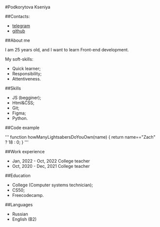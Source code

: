 #Podkorytova Kseniya

##Contacts: 

 * [telegram](t.me/very_meow)
 * [github](github.com/verymeow)
 
 ##About me
 
 I am 25 years old, and I want to learn Front-end development. 
 
 My soft-skills: 
 * Quick learner;
 * Responsibility;
 * Attentiveness.

##Skills

* JS (begginer);
* Html&CSS;
* Git;
* Figma;
* Python. 

##Code example

'''
function howManyLightsabersDoYouOwn(name) {
  return name=="Zach" ? 18 : 0;
}
'''

##Work experience

* Jan, 2022 - Oct, 2022 College teacher
* Oct, 2020 - Dec, 2021 College teacher

##Education

* College (Computer systems technician);
* CS50;
* Freecodecamp.

##Languages

* Russian
* English (B2)
